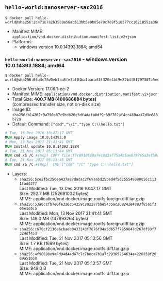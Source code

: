 ## `hello-world:nanoserver-sac2016`

```console
$ docker pull hello-world@sha256:2c47167a2b3588a56ab513bb5e9b85e79c769f518377cc16218552e36d8b8fb7
```

-	Manifest MIME: `application/vnd.docker.distribution.manifest.list.v2+json`
-	Platforms:
	-	windows version 10.0.14393.1884; amd64

### `hello-world:nanoserver-sac2016` - windows version 10.0.14393.1884; amd64

```console
$ docker pull hello-world@sha256:63a4c76d0eb3aa5fe3bf04ba1baca63f320e4bf9e82b4f81797307b5ecf9281a
```

-	Docker Version: 17.06.1-ee-2
-	Manifest MIME: `application/vnd.docker.distribution.manifest.v2+json`
-	Total Size: **400.7 MB (400686884 bytes)**  
	(compressed transfer size, not on-disk size)
-	Image ID: `sha256:b14262c9a790e87c9bd626e3df4dafa0df9c89f702af4cc460aa47d8c083b72a`
-	Default Command: `["cmd","\/C","type C:\\hello.txt"]`

```dockerfile
# Tue, 13 Dec 2016 10:47:17 GMT
RUN Apply image 10.0.14393.0
# Mon, 13 Nov 2017 21:41:41 GMT
RUN Install update 10.0.14393.1884
# Tue, 21 Nov 2017 05:13:44 GMT
RUN cmd /S /C #(nop) COPY file:f7c8910f60a7ec8d3a775a4b5ae8797e5a3efb9d531b782e2a57d2f65314d2dd in C: 
# Tue, 21 Nov 2017 05:13:45 GMT
RUN cmd /S /C #(nop)  CMD ["cmd" "/C" "type C:\\hello.txt"]
```

-	Layers:
	-	`sha256:bce2fbc256ea437a87dadac2f69aabd25bed4f56255549090056c1131fad0277`  
		Last Modified: Tue, 13 Dec 2016 10:47:17 GMT  
		Size: 252.7 MB (252691002 bytes)  
		MIME: application/vnd.docker.image.rootfs.foreign.diff.tar.gzip
	-	`sha256:53a0ccfb7e6fe326c54359c802287bbe5435ac269242e4883f85a1f305e1d0cb`  
		Last Modified: Mon, 13 Nov 2017 21:41:41 GMT  
		Size: 148.0 MB (147993264 bytes)  
		MIME: application/vnd.docker.image.rootfs.foreign.diff.tar.gzip
	-	`sha256:c670cf2136e6cbaeb0433243f7676f94a5d657f7859647d2670f99f7324df45d`  
		Last Modified: Tue, 21 Nov 2017 05:13:56 GMT  
		Size: 1.7 KB (1669 bytes)  
		MIME: application/vnd.docker.image.rootfs.diff.tar.gzip
	-	`sha256:4f90690e9a8d94d44d47c7c7beca7b1a7c29365264634a4226859f2609a516b8`  
		Last Modified: Tue, 21 Nov 2017 05:13:57 GMT  
		Size: 949.0 B  
		MIME: application/vnd.docker.image.rootfs.diff.tar.gzip
